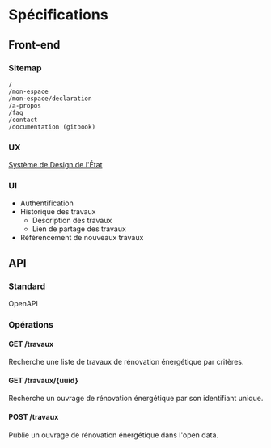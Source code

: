 # Spécifications

## Front-end

### Sitemap

```text
/
/mon-espace
/mon-espace/declaration
/a-propos
/faq
/contact
/documentation (gitbook)
```

### UX

[Système de Design de l'État](https://www.systeme-de-design.gouv.fr/)

### UI

- Authentification
- Historique des travaux
  - Description des travaux
  - Lien de partage des travaux
- Référencement de nouveaux travaux

## API

### Standard

OpenAPI

### Opérations

#### GET /travaux

Recherche une liste de travaux de rénovation énergétique par critères.

#### GET /travaux/{uuid}

Recherche un ouvrage de rénovation énergétique par son identifiant unique.

#### POST /travaux

Publie un ouvrage de rénovation énergétique dans l'open data.
